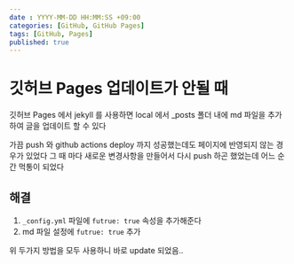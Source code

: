 ```yaml
---
date : YYYY-MM-DD HH:MM:SS +09:00
categories: [GitHub, GitHub Pages]
tags: [GitHub, Pages]
published: true
---
```




# 깃허브 Pages 업데이트가 안될 때
깃허브 Pages 에서 jekyll 를 사용하면 local 에서 
_posts 폴더 내에 md 파일을 추가하여 글을 업데이트 할 수 있다

가끔 push 와 github actions deploy 까지 성공했는데도 
페이지에 반영되지 않는 경우가 있었다
그 때 마다 새로운 변경사항을 만들어서 다시 push 하곤 했었는데
어느 순간 먹통이 되었다

## 해결

1. `_config.yml` 파일에 `futrue: true` 속성을 추가해준다
2. md 파일 설정에 `futrue: true` 추가

위 두가지 방법을 모두 사용하니 바로 update 되었음..



